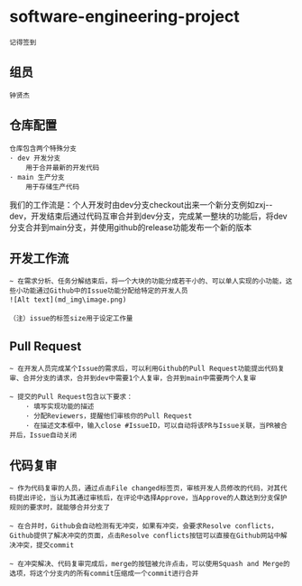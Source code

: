 # software-engineering-project
    记得签到

## 组员
    钟贤杰 

## 仓库配置
    仓库包含两个特殊分支
    · dev 开发分支
        用于合并最新的开发代码
    · main 生产分支
        用于存储生产代码

  我们的工作流是：个人开发时由dev分支checkout出来一个新分支例如zxj--dev，开发结束后通过代码互审合并到dev分支，完成某一整块的功能后，将dev分支合并到main分支，并使用github的release功能发布一个新的版本
 
## 开发工作流
    ~ 在需求分析、任务分解结束后，将一个大块的功能分成若干小的、可以单人实现的小功能，这些小功能通过Github中的Issue功能分配给特定的开发人员
    ![Alt text](md_img\image.png)
    
    （注）issue的标签size用于设定工作量

## Pull Request
    ~ 在开发人员完成某个Issue的需求后，可以利用Github的Pull Request功能提出代码复审、合并分支的请求，合并到dev中需要1个人复审，合并到main中需要两个人复审

    ~ 提交的Pull Request包含以下要求：
        · 填写实现功能的描述
        · 分配Reviewers，提醒他们审核你的Pull Request
        · 在描述文本框中，输入close #IssueID，可以自动将该PR与Issue关联，当PR被合并后，Issue自动关闭

## 代码复审
    ~ 作为代码复审的人员，通过点击File changed标签页，审核开发人员修改的代码，对其代码提出评论，当认为其通过审核后，在评论中选择Approve，当Approve的人数达到分支保护规则的要求时，就能够合并分支了

    ~ 在合并时，Github会自动检测有无冲突，如果有冲突，会要求Resolve conflicts，Github提供了解决冲突的页面，点击Resolve conflicts按钮可以直接在Github网站中解决冲突，提交commit

    ~ 在冲突解决、代码复审完成后，merge的按钮被允许点击，可以使用Squash and Merge的选项，将这个分支内的所有commit压缩成一个commit进行合并